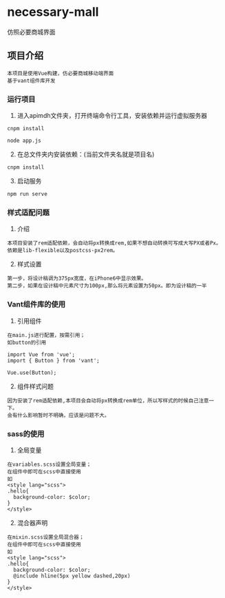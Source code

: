 # necessary-mall

仿照必要商城界面
## 项目介绍
```shell
本项目是使用Vue构建，仿必要商城移动端界面
基于vant组件库开发
```
### 运行项目
1. 进入apimdh文件夹，打开终端命令行工具，安装依赖并运行虚拟服务器

```shell
cnpm install

node app.js
```

2. 在总文件夹内安装依赖：(当前文件夹名就是项目名)

```shell
cnpm install
```

3. 启动服务

```shell
npm run serve
```
### 样式适配问题
1. 介绍
```shell
本项目安装了rem适配依赖，会自动将px转换成rem,如果不想自动转换可写成大写PX或者Px。
依赖是lib-flexible以及postcss-px2rem。
```
2. 样式设置
```shell
第一步，将设计稿调为375px宽度，在iPhone6中显示效果。
第二步，如果在设计稿中元素尺寸为100px,那么将元素设置为50px。即为设计稿的一半
```
### Vant组件库的使用
1. 引用组件
```shell
在main.js进行配置，按需引用；
如button的引用

import Vue from 'vue';
import { Button } from 'vant';

Vue.use(Button);
```
2. 组件样式问题
```shell
因为安装了rem适配依赖,本项目会自动将px转换成rem单位，所以写样式的时候自己注意一下。
会有什么影响暂时不明确，应该是问题不大。
```
### sass的使用
1. 全局变量
```shell
在variables.scss设置全局变量；
在组件中即可在scss中直接使用
如
<style lang="scss">
.hello{
  background-color: $color;
}
</style>
```
2. 混合器声明
```shell
在mixin.scss设置全局混合器；
在组件中即可在scss中直接使用
如
<style lang="scss">
.hello{
  background-color: $color;
  @include hline(5px yellow dashed,20px)
}
</style>
```
```